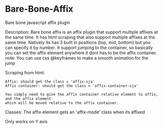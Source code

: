 # Bare-Bone-Affix
Bare bone javascript affix plugin

Description:
    Bare bone affix is an affix plugin that support multiple affixes at the same time.
    It has html scraping that also support multiple affixes at the same time.
    Natively its has 3 built in positions (top, mid, bottom) but you can specify it by number.
    It support jumping to the container, so basically you can set the affix element anywhere it dont has
    to be the affix container.
        note: You can use css @keyframes to make a smooth animation for the jump

Scraping from html:

    Affix: should get the class = 'affix-sja'
    Affix container: should get the class = 'affix-container-sja'

    You simply need to give the affix container relative element to affix, and the affix element
    which will be moved relative to the affix container.

Classes:
    The affix element gets an 'affix-mode' class when its affixed

Only works on Y axis
